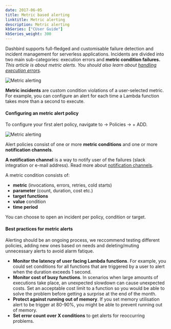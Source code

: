 ```yaml
---
date: 2017-06-05
title: Metric based alerting
linktitle: Metric alerting
description: Metric alerting
kbSeries: ["CUser Guide"]
kbSeries_weight: 300
---
```


Dashbird supports full-fledged and customisable failure detection and incident management for serverless applications. Incidents are divided into two main sub-categories: execution errors and **metric condition failures.** *This article is about metric alerts. You should also learn about <a href='/docs/user-guide/alerting/'>handling execution errors</a>.*

![Metric alerting](/images/docs/metric-alerting.png)

**Metric incidents** are custom condition violations of a user-selected metric. For example, you can configure an alert for each time a Lambda function takes more than a second to execute.

#### Configuring an metric alert policy

 To configure your first alert policy, navigate to <i class="fa fa-exclamation-triangle"></i> -> Policies -> + ADD.

![Metric alerting](/images/docs/metric-alerting-getting-started.png)

Alert policies consist of one or more **metric conditions** and one or more **notification channels**.

**A notification channel** is a way to notify user of the failures (slack integration or e-mail address). Read more about <a href='/docs/user-guide/integrations/' target='_blank'>notification channels</a>.

A metric condition consists of:

  * **metric** (invocations, errors, retries, cold starts)
  * **parameter** (count, duration, cost etc.)
  * **target functions**
  * **value** condition
  * **time period**

You can choose to open an incident per policy, condition or target.

#### Best practices for metric alerts

Alerting should be an ongoing process, we reccommend testing different policies, adding new ones based on needs and deleting/muting unnecessary alerts to avoid alarm fatique.

  * **Monitor the latency of user facing Lambda functions**. For example, you could set conditions for all functions that are triggered by a user to alert when the duration exceeds 1 second.
  * **Monitor cost of busy functions**. In scenarios when large amounts of executions take place, an unexpected slowdown can cause unexpected costs. Set an acceptable cost limit to a function so you would be able to solve the problem before getting a surprise at the end of the month.
  * **Protect against running out of memory**. If you set memory utilisation alert to be trigger at 80-90%, you might be able to prevent running out of memory.
  * **Set error count over X conditions** to get alerts for reoccurring problems.
